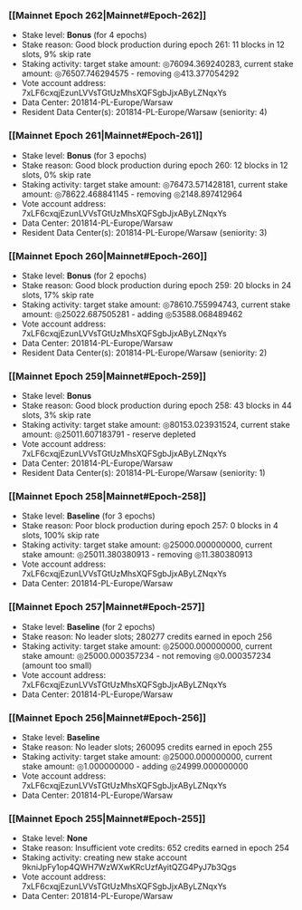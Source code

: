 ### [[Mainnet Epoch 262|Mainnet#Epoch-262]]
* Stake level: **Bonus** (for 4 epochs)
* Stake reason: Good block production during epoch 261: 11 blocks in 12 slots, 9% skip rate
* Staking activity: target stake amount: ◎76094.369240283, current stake amount: ◎76507.746294575 - removing ◎413.377054292
* Vote account address: 7xLF6cxqjEzunLVVsTGtUzMhsXQFSgbJjxAByLZNqxYs
* Data Center: 201814-PL-Europe/Warsaw
* Resident Data Center(s): 201814-PL-Europe/Warsaw (seniority: 4)
### [[Mainnet Epoch 261|Mainnet#Epoch-261]]
* Stake level: **Bonus** (for 3 epochs)
* Stake reason: Good block production during epoch 260: 12 blocks in 12 slots, 0% skip rate
* Staking activity: target stake amount: ◎76473.571428181, current stake amount: ◎78622.468841145 - removing ◎2148.897412964
* Vote account address: 7xLF6cxqjEzunLVVsTGtUzMhsXQFSgbJjxAByLZNqxYs
* Data Center: 201814-PL-Europe/Warsaw
* Resident Data Center(s): 201814-PL-Europe/Warsaw (seniority: 3)
### [[Mainnet Epoch 260|Mainnet#Epoch-260]]
* Stake level: **Bonus** (for 2 epochs)
* Stake reason: Good block production during epoch 259: 20 blocks in 24 slots, 17% skip rate
* Staking activity: target stake amount: ◎78610.755994743, current stake amount: ◎25022.687505281 - adding ◎53588.068489462
* Vote account address: 7xLF6cxqjEzunLVVsTGtUzMhsXQFSgbJjxAByLZNqxYs
* Data Center: 201814-PL-Europe/Warsaw
* Resident Data Center(s): 201814-PL-Europe/Warsaw (seniority: 2)
### [[Mainnet Epoch 259|Mainnet#Epoch-259]]
* Stake level: **Bonus**
* Stake reason: Good block production during epoch 258: 43 blocks in 44 slots, 3% skip rate
* Staking activity: target stake amount: ◎80153.023931524, current stake amount: ◎25011.607183791 - reserve depleted
* Vote account address: 7xLF6cxqjEzunLVVsTGtUzMhsXQFSgbJjxAByLZNqxYs
* Data Center: 201814-PL-Europe/Warsaw
* Resident Data Center(s): 201814-PL-Europe/Warsaw (seniority: 1)
### [[Mainnet Epoch 258|Mainnet#Epoch-258]]
* Stake level: **Baseline** (for 3 epochs)
* Stake reason: Poor block production during epoch 257: 0 blocks in 4 slots, 100% skip rate
* Staking activity: target stake amount: ◎25000.000000000, current stake amount: ◎25011.380380913 - removing ◎11.380380913
* Vote account address: 7xLF6cxqjEzunLVVsTGtUzMhsXQFSgbJjxAByLZNqxYs
* Data Center: 201814-PL-Europe/Warsaw
### [[Mainnet Epoch 257|Mainnet#Epoch-257]]
* Stake level: **Baseline** (for 2 epochs)
* Stake reason: No leader slots; 280277 credits earned in epoch 256
* Staking activity: target stake amount: ◎25000.000000000, current stake amount: ◎25000.000357234 - not removing ◎0.000357234 (amount too small)
* Vote account address: 7xLF6cxqjEzunLVVsTGtUzMhsXQFSgbJjxAByLZNqxYs
* Data Center: 201814-PL-Europe/Warsaw
### [[Mainnet Epoch 256|Mainnet#Epoch-256]]
* Stake level: **Baseline**
* Stake reason: No leader slots; 260095 credits earned in epoch 255
* Staking activity: target stake amount: ◎25000.000000000, current stake amount: ◎1.000000000 - adding ◎24999.000000000
* Vote account address: 7xLF6cxqjEzunLVVsTGtUzMhsXQFSgbJjxAByLZNqxYs
* Data Center: 201814-PL-Europe/Warsaw
### [[Mainnet Epoch 255|Mainnet#Epoch-255]]
* Stake level: **None**
* Stake reason: Insufficient vote credits: 652 credits earned in epoch 254
* Staking activity: creating new stake account 9kniJpFy1op4QWH7WzWXwKRcUzfAyitQZG4PyJ7b3Qgs
* Vote account address: 7xLF6cxqjEzunLVVsTGtUzMhsXQFSgbJjxAByLZNqxYs
* Data Center: 201814-PL-Europe/Warsaw